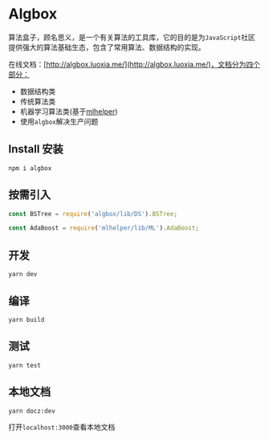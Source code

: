 # Algbox

算法盒子，顾名思义，是一个有关算法的工具库，它的目的是为`JavaScript`社区提供强大的算法基础生态，包含了常用算法、数据结构的实现。

在线文档：[http://algbox.luoxia.me/](http://algbox.luoxia.me/)，文档分为四个部分：

* 数据结构类
* 传统算法类
* 机器学习算法类(基于[mlhelper](https://github.com/laoqiren/mlhelper))
* 使用`algbox`解决生产问题

## Install 安装

```
npm i algbox
```

## 按需引入

```js
const BSTree = require('algbox/lib/DS').BSTree;

const AdaBoost = require('mlhelper/lib/ML').AdaBoost;
```

## 开发

```
yarn dev
```

## 编译

```
yarn build
```

## 测试
```
yarn test
```

## 本地文档
```
yarn docz:dev
```
打开`localhost:3000`查看本地文档